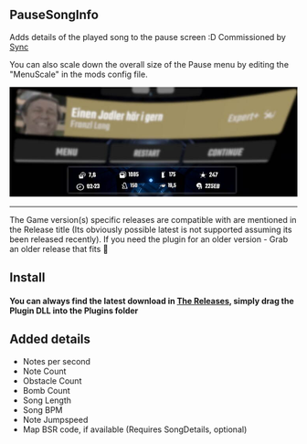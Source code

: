 ## PauseSongInfo

Adds details of the played song to the pause screen :D Commissioned by [Sync](https://www.twitch.tv/sync_bs)

You can also scale down the overall size of the Pause menu by editing the "MenuScale" in the mods config file.

![Main UI](Screenshots/Main.jpg)

---

The Game version(s) specific releases are compatible with are mentioned in the Release title (Its obviously possible latest is not supported assuming its been released recently). If you need the plugin for an older version - Grab an older release that fits 🤯

## Install

#### You can always find the latest download in [The Releases](releases), simply drag the Plugin DLL into the Plugins folder

## Added details

- Notes per second
- Note Count
- Obstacle Count
- Bomb Count
- Song Length
- Song BPM
- Note Jumpspeed
- Map BSR code, if available (Requires SongDetails, optional)
